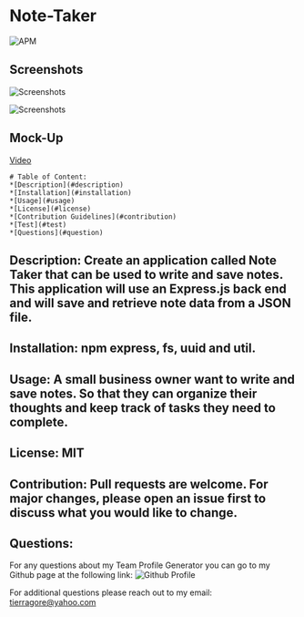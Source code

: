 # Note-Taker

![APM](https://img.shields.io/apm/l/open)

## Screenshots


![Screenshots](./Note-Taker/Note_Taker.png)

![Screenshots](./Note-Taker/Note_taker_Main.png)



## Mock-Up
[Video](https://drive.google.com/file/d/1oQLs3-e0oCmV35OC7y3imaX0qEEtGZ6Z/view?usp=sharing)
    
    # Table of Content: 
    *[Description](#description)
    *[Installation](#installation)
    *[Usage](#usage)
    *[License](#license)
    *[Contribution Guidelines](#contribution)
    *[Test](#test)
    *[Questions](#question)
    
## Description: Create an application called Note Taker that can be used to write and save notes.  This application will use an Express.js back end and will save and retrieve note data from a JSON file.

## Installation: npm express, fs, uuid and util.

## Usage: A small business owner want to write and save notes. So that they can organize their thoughts and keep track of tasks they need to complete.

## License: MIT

## Contribution: Pull requests are welcome.  For major changes, please open an issue first to discuss what you would like to change.

    
## Questions:

For any questions about my Team Profile Generator you can go to my Github page at the following link:
![Github Profile](https://github.com/tmgorogers/Team-Profile-Generator)
     
For additional questions please reach out to my email: tierragore@yahoo.com

